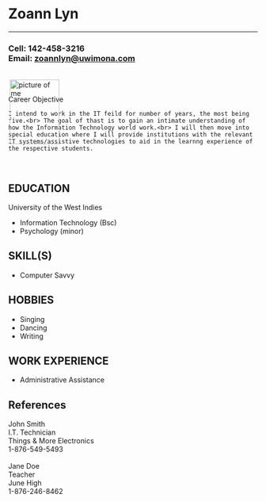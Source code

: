 <!DOCTYPE html>
<h1> Zoann Lyn</h1>
<hr>
<h3> Cell: 142-458-3216 <br>
Email: <a href="zoannlyn@uwimona.com">zoannlyn@uwimona.com<a>
</h3>
<br>
<img src=C:\Users\Zoe\Pictures\pic_of_me.jpg alt= "picture of me" width="100" height="130"
style = "position:absolute" align="right">
<br>
<p class="fix">
Career Objective

    I intend to work in the IT feild for number of years, the most being five.<br> The goal of thast is to gain an intimate understanding of how the Information Technology world work.<br> I will then move into special education where I will provide institutions with the relevant IT systems/assistive technologies to aid in the learnng experience of the respective students. 
</div>

<br>
<div>
<h2>
EDUCATION
</h2>
<div>
University of the West Indies
<ul>
	<li>Information Technology (Bsc)</li>
	<li>Psychology (minor)</li>
</ul>
</div>
<h2>
SKILL(S)
</h2>
<div>
<ul>
	<li>Computer Savvy</li>
</ul>
</div>
<h2>
HOBBIES
</h2>
<div>
<ul>
	<li>Singing</li>
	<li>Dancing</li>
	<li>Writing</li>
</ul>
</div>
<h2>
WORK EXPERIENCE
</h2>
<div>
<ul>
	<li>Administrative Assistance</li>
</ul>
</div>

<h2>
References
</h2>
<div>
John Smith<br>
I.T. Technician<br>
Things & More Electronics<br>
1-876-549-5493<br>
<br>
Jane Doe<br>
Teacher<br>
June High<br>
1-876-246-8462<br>
</div>
</html>
